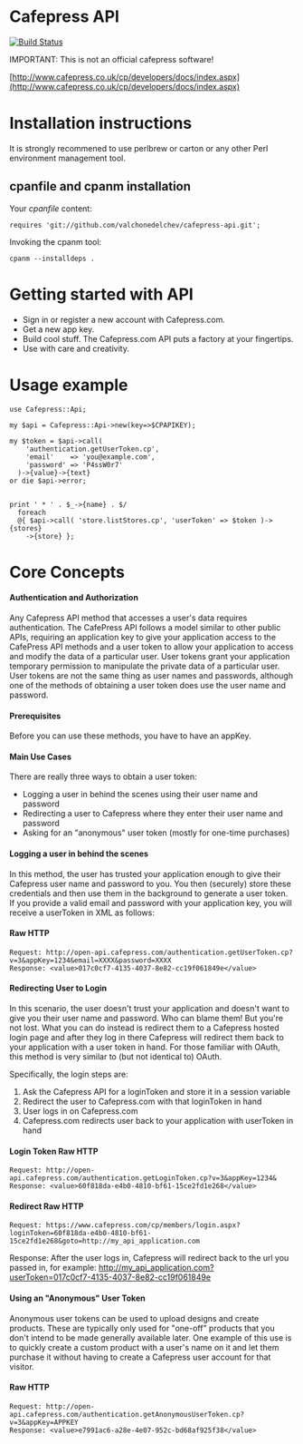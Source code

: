 # Cafepress API

[![Build Status](https://api.travis-ci.org/valchonedelchev/cafepress-api.svg?branch=master)](https://github.com/valchonedelchev/cafepress-api)

IMPORTANT: This is not an official cafepress software!

[http://www.cafepress.co.uk/cp/developers/docs/index.aspx](http://www.cafepress.co.uk/cp/developers/docs/index.aspx)

# Installation instructions

It is strongly recommened to use perlbrew or carton or any other Perl environment management tool.

## cpanfile and cpanm installation

Your  _cpanfile_ content:

    requires 'git://github.com/valchonedelchev/cafepress-api.git';

Invoking the cpanm tool:

    cpanm --installdeps .

# Getting started with API

* Sign in or register a new account with Cafepress.com.
* Get a new app key.
* Build cool stuff. The Cafepress.com API puts a factory at your fingertips. 
* Use with care and creativity.

# Usage example

    use Cafepress::Api;
    
    my $api = Cafepress::Api->new(key=>$CPAPIKEY);
    
    my $token = $api->call(
        'authentication.getUserToken.cp',
        'email'    => 'you@example.com',
        'password' => 'P4ssW0r7'
      )->{value}->{text}
    or die $api->error;

    
    print ' * ' . $_->{name} . $/
      foreach
      @{ $api->call( 'store.listStores.cp', 'userToken' => $token )->{stores}
        ->{store} };


# Core Concepts

#### Authentication and Authorization

Any Cafepress API method that accesses a user's data requires authentication. The CafePress API follows a model similar to other public APIs, requiring an application key to give your application access to the CafePress API methods and a user token to allow your application to access and modify the data of a particular user. User tokens grant your application temporary permission to manipulate the private data of a particular user. User tokens are not the same thing as user names and passwords, although one of the methods of obtaining a user token does use the user name and password.

#### Prerequisites

Before you can use these methods, you have to have an appKey.

#### Main Use Cases

There are really three ways to obtain a user token:

* Logging a user in behind the scenes using their user name and password
* Redirecting a user to Cafepress where they enter their user name and password
* Asking for an "anonymous" user token (mostly for one-time purchases)

#### Logging a user in behind the scenes

In this method, the user has trusted your application enough to give their Cafepress user name and password to you. You then (securely) store these credentials and then use them in the background to generate a user token. If you provide a valid email and password with your application key, you will receive a userToken in XML as follows:

#### Raw HTTP

    Request: http://open-api.cafepress.com/authentication.getUserToken.cp?v=3&appKey=1234&email=XXXX&password=XXXX
    Response: <value>017c0cf7-4135-4037-8e82-cc19f061849e</value>

#### Redirecting User to Login

In this scenario, the user doesn't trust your application and doesn't want to give you their user name and password. Who can blame them! But you're not lost. What you can do instead is redirect them to a Cafepress hosted login page and after they log in there Cafepress will redirect them back to your application with a user token in hand. For those familiar with OAuth, this method is very similar to (but not identical to) OAuth.

Specifically, the login steps are:

1. Ask the Cafepress API for a loginToken and store it in a session variable
2. Redirect the user to Cafepress.com with that loginToken in hand
3. User logs in on Cafepress.com
4. Cafepress.com redirects user back to your application with userToken in hand

#### Login Token Raw HTTP

    Request: http://open-api.cafepress.com/authentication.getLoginToken.cp?v=3&appKey=1234&
    Response: <value>60f818da-e4b0-4810-bf61-15ce2fd1e268</value>

#### Redirect Raw HTTP

    Request: https://www.cafepress.com/cp/members/login.aspx?loginToken=60f818da-e4b0-4810-bf61-15ce2fd1e268&goto=http://my_api_application.com

Response: After the user logs in, Cafepress will redirect back to the url you passed in, for example: http://my_api_application.com?userToken=017c0cf7-4135-4037-8e82-cc19f061849e

#### Using an "Anonymous" User Token

Anonymous user tokens can be used to upload designs and create products. These are typically only used for "one-off" products that you don't intend to be made generally available later. One example of this use is to quickly create a custom product with a user's name on it and let them purchase it without having to create a Cafepress user account for that visitor.

#### Raw HTTP

    Request: http://open-api.cafepress.com/authentication.getAnonymousUserToken.cp?v=3&appKey=APPKEY
    Response: <value>e7991ac6-a28e-4e07-952c-bd68af925f38</value>

